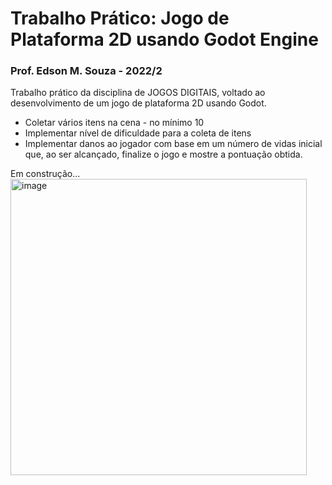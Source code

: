 
# Trabalho Prático: Jogo de Plataforma 2D usando Godot Engine

###  Prof. Edson M. Souza - 2022/2
Trabalho prático da disciplina de  JOGOS DIGITAIS, voltado ao desenvolvimento de um jogo de plataforma 2D usando Godot. 
- Coletar vários itens na cena - no mínimo 10
- Implementar nível de dificuldade para a coleta de itens
- Implementar danos ao jogador com base em um número de vidas inicial que, ao ser alcançado, finalize o jogo e mostre a pontuação obtida.

Em construção...
<br>
<img width="474" alt="image" src="https://user-images.githubusercontent.com/75912890/189549343-239e40d0-a4e0-4d13-a234-5e5d0f6753df.png">

